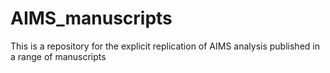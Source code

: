 # AIMS_manuscripts
This is a repository for the explicit replication of AIMS analysis published in a range of manuscripts
